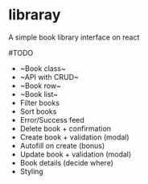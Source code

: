 # libraray
A simple book library interface on react

#TODO
* ~Book class~
* ~API with CRUD~
* ~Book row~
* ~Book list~
* Filter books
* Sort books
* Error/Success feed
* Delete book + confirmation
* Create book + validation (modal)
* Autofill on create (bonus)
* Update book + validation (modal)
* Book details (decide where)
* Styling
